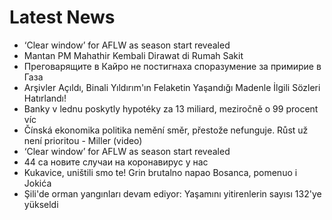 # Latest News
-  ‘Clear window’ for AFLW as season start revealed
-  Mantan PM Mahathir Kembali Dirawat di Rumah Sakit
-  Преговарящите в Кайро не постигнаха споразумение за примирие в Газа
-  Arşivler Açıldı, Binali Yıldırım'ın Felaketin Yaşandığı Madenle İlgili Sözleri Hatırlandı!
-  Banky v lednu poskytly hypotéky za 13 miliard, meziročně o 99 procent víc
-  Čínská ekonomika politika nemění směr, přestože nefunguje. Růst už není prioritou - Miller (video)
-  ‘Clear window’ for AFLW as season start revealed
-  44 са новите случаи на коронавирус у нас
-  Kukavice, uništili smo te! Grin brutalno napao Bosanca, pomenuo i Jokića
-  Şili'de orman yangınları devam ediyor: Yaşamını yitirenlerin sayısı 132'ye yükseldi
